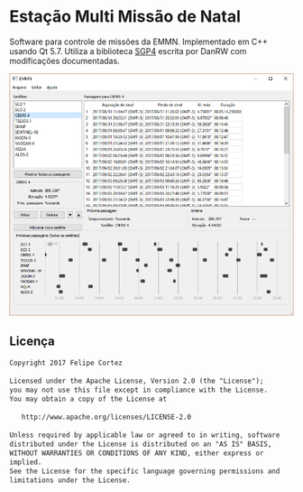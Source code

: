 Estação Multi Missão de Natal
=============================

Software para controle de missões da EMMN. Implementado em C++ usando Qt 5.7. Utiliza a biblioteca
[SGP4](https://www.danrw.com/sgp4/) escrita por DanRW com modificações documentadas.

![Imagem do software de controle de missões da EMMN](https://raw.githubusercontent.com/CFelipe/emmn/master/emmn.png "Tela inicial do software")


Licença
-------

    Copyright 2017 Felipe Cortez

    Licensed under the Apache License, Version 2.0 (the "License");
    you may not use this file except in compliance with the License.
    You may obtain a copy of the License at

       http://www.apache.org/licenses/LICENSE-2.0

    Unless required by applicable law or agreed to in writing, software
    distributed under the License is distributed on an "AS IS" BASIS,
    WITHOUT WARRANTIES OR CONDITIONS OF ANY KIND, either express or implied.
    See the License for the specific language governing permissions and
    limitations under the License.


